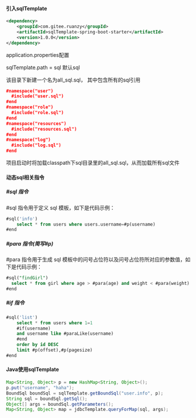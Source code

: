 #### 引入sqlTemplate
```xml
<dependency>
	<groupId>com.gitee.ruanzy</groupId>
	<artifactId>sqlTemplate-spring-boot-starter</artifactId>
	<version>1.0.0</version>
</dependency>
```
application.properties配置

sqlTemplate.path = sql 默认sql

该目录下新建一个名为all_sql.sql， 其中包含所有的sql引用

```json
#namespace("user")
  #include("user.sql")
#end
#namespace("role")
  #include("role.sql")
#end
#namespace("resources")
  #include("resources.sql")
#end
#namespace("log")
  #include("log.sql")
#end
```
项目启动时将加载classpath下sql目录里的all_sql.sql，从而加载所有sql文件


#### 动态sql相关指令
##### #sql 指令
#sql 指令用于定义 sql 模板，如下是代码示例：
```sql
#sql('info')
	select * from users where users.username=#p(username)
#end
```

##### #para 指令(简写#p)
#para 指令用于生成 sql 模板中的问号占位符以及问号占位符所对应的参数值，如下是代码示例：
```sql
#sql("findGirl")
  select * from girl where age > #para(age) and weight < #para(weight)
#end
```

##### #if 指令
```sql
#sql('list')
	select * from users where 1=1
	#if(username)
	and username like #paraLike(username)
	#end
	order by id DESC
	limit #p(offset),#p(pagesize)
#end
```

#### Java使用sqlTemplate
```java
Map<String, Object> p = new HashMap<String, Object>();
p.put("username", "haha");
BoundSql boundSql = sqlTemplate.getBoundSql("user.info", p);
String sql = boundSql.getSql();
Object[] args = boundSql.getParameters();
Map<String, Object> map = jdbcTemplate.queryForMap(sql, args);
```